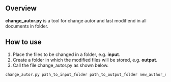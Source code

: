 ## Overview

**change_autor.py** is a tool for change autor and last modifiend in all documents in folder. 

## How to use

1. Place the files to be changed in a folder, e.g. **input**. 
2. Create a folder in which the modified files will be stored, e.g. **output**.
3. Call the file change_autor.py as shown below.

```bash
change_autor.py path_to_input_folder path_to_output_folder new_author_name
```